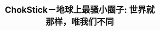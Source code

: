 ---
description: 手工挑选过的八卦，这至少是吃原创的处女屎的。阅读类 app 大多都是第二三遍的 。。。
layout: post
results:
- primaryGenreName: News
  version: '1.01'
  formattedPrice: 免费
  genreIds:
  - '6009'
  - '6012'
  artworkUrl60: http://is5.mzstatic.com/image/thumb/Purple30/v4/06/49/b1/0649b168-1f50-93ee-286c-8ca50ed456fa/source/60x60bb.jpg
  userRatingCountForCurrentVersion: 16
  minimumOsVersion: '8.3'
  appletvScreenshotUrls: &a []
  sellerName: Linfeng Cai
  supportedDevices:
  - iPad2Wifi
  - iPad23G
  - iPhone4S
  - iPadThirdGen
  - iPadThirdGen4G
  - iPhone5
  - iPodTouchFifthGen
  - iPadFourthGen
  - iPadFourthGen4G
  - iPadMini
  - iPadMini4G
  - iPhone5c
  - iPhone5s
  - iPhone6
  - iPhone6Plus
  - iPodTouchSixthGen
  genres:
  - 新闻
  - 生活
  currentVersionReleaseDate: '2016-07-20T13:06:09Z'
  trackName: 'ChokStick－地球上最骚小圈子: 世界就那样，唯我们不同'
  isVppDeviceBasedLicensingEnabled: true
  description: "ChokStick.com 是地球上最骚的小圈子，这里是少数派的家园，极骚货的乐土。\n\n我们过滤、提纯、浓缩世界上数以万计的极骚货、另类艺术、小众装备、时尚屌玩。\n\n我们与志同道合的伙伴一起用不寻常的角度去创造美，去反操生活。\n\n除了微信上发布的
    “健康” 内容，我们还有一些懒得让太多人知道的私货，仅在 App 独家呈现。\n\n对知识渴望的骚年，不容错过的好内容：视界如此骚｜上班看就屎了｜骚年说明书｜世界骚货精选\n\n－－－－－－－\n\n有了微信，为什么我还需要
    ChokStick App？\n\n【世界就那样】因为，我们是时候要一起闯天下了，这里有更真实、更纯粹的世界，保证最新最骚、保证无码高清、保证痛快淋漓。\n\n【唯我们不同】因为，看腻了千篇一律、你操完我操的文章，在这里你会发现不一样的世界。这里含盖了每一位个性骚年所需的精神食粮：另类艺术、内涵摄影、个性纹身、独特造型、黑白科技、小众旅游、狂野机车、烧脑电影，还有一些上班看就会屎了的东西。\n\n【买骚货上骚货购】因为，这里浓缩全球顶级美物，七哥与世界各地有态度、有深度、有
    “长度” 的设计师都成了好基友，通过与他们紧密合作，我们把世界顶级的好设计带进了中国，带到了我们身边。＊再加上最骚客服刘老湿会为您提供上等优质的服务，让您买得舒心，用得放心。\n\n【我们的骚友圈】因为，微信朋友圈是个一对一的小圈子，总对着同一个人聊天，迟早闷死。在这里我们可以畅所欲言，七哥、小胖妞、钢铁玛利和一票骚编辑会分享一些有趣的话题，与大家一起讨论，没有傻逼的评论上限（微信推文评论），也不仅限于好友（来这儿都是好友），你可以找到与你臭味相投的小伙伴，也可以把你的作品分享给大家，比如：一个纹身图案、最新的手稿、撸了一大碗的番号、睡了两晚大街才买到的包包…
    有什么好玩的、想与大家聊聊的，就在微博上 @chokstick \n\n【最骚收藏夹】因为，骚不骚，你话事。在这里一目了然，收藏什么好家伙，自己看着办吧\n\n\n最后，你还可以来这儿找我们：地球上最骚微信｜微博：ChokStick\n\n世界就那样，唯我们不同"
  price: 0
  trackId: 1107478952
  releaseDate: '2016-07-13T15:21:25Z'
  advisories:
  - 偶尔/轻微的惊悚/恐怖题材
  - 频繁/强烈的成人/性暗示题材
  - 偶尔/轻微的卡通或幻想暴力
  - 偶尔/轻微的现实暴力
  - 偶尔/轻微的色情内容或裸露
  screenshotUrls:
  - http://a1.mzstatic.com/us/r30/Purple20/v4/92/77/c7/9277c78c-1b8d-dc88-c4ec-0e4096dc474f/screen1136x1136.jpeg
  - http://a1.mzstatic.com/us/r30/Purple18/v4/4c/3c/3d/4c3c3d73-0d1c-3885-89d1-0e95492029c2/screen1136x1136.jpeg
  - http://a2.mzstatic.com/us/r30/Purple30/v4/4d/36/21/4d362152-cce4-01b3-b6e4-d60d688dad10/screen1136x1136.jpeg
  - http://a1.mzstatic.com/us/r30/Purple60/v4/5c/e8/a5/5ce8a597-e2ed-809d-d8e3-f40dfb2e8234/screen1136x1136.jpeg
  - http://a4.mzstatic.com/us/r30/Purple18/v4/ff/c2/17/ffc2171c-2ffc-55cb-713d-0ccfd3df7371/screen1136x1136.jpeg
  artistViewUrl: https://itunes.apple.com/cn/developer/linfeng-cai/id1021176187?uo=4
  primaryGenreId: 6009
  userRatingCount: 16
  averageUserRatingForCurrentVersion: 4.5
  kind: software
  fileSizeBytes: '44466143'
  sellerUrl: http://chokstick.com
  trackContentRating: 17+
  bundleId: com.chokstick.saohuogou
  trackCensoredName: 'ChokStick－地球上最骚小圈子: 世界就那样，唯我们不同'
  contentAdvisoryRating: 17+
  isGameCenterEnabled: false
  artistName: Linfeng Cai
  languageCodesISO2A:
  - EN
  releaseNotes: 修复了更新内容后无法上拉的 Bug
  features: *a
  averageUserRating: 4.5
  wrapperType: software
  artworkUrl512: http://is5.mzstatic.com/image/thumb/Purple30/v4/06/49/b1/0649b168-1f50-93ee-286c-8ca50ed456fa/source/512x512bb.jpg
  artworkUrl100: http://is5.mzstatic.com/image/thumb/Purple30/v4/06/49/b1/0649b168-1f50-93ee-286c-8ca50ed456fa/source/100x100bb.jpg
  trackViewUrl: https://geo.itunes.apple.com/cn/app/chokstick-qiu-shang-zui-sao/id1107478952?mt=8&uo=4
  artistId: 1021176187
  currency: CNY
  ipadScreenshotUrls: *a
category: 新闻
tags: tag1
resultCount: 1
title: 'ChokStick－地球上最骚小圈子: 世界就那样，唯我们不同'

---